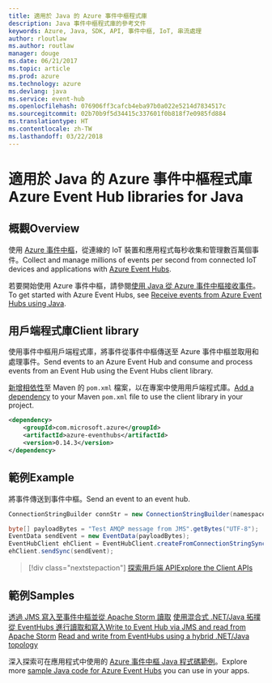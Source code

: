 ```yaml
---
title: 適用於 Java 的 Azure 事件中樞程式庫
description: Java 事件中樞程式庫的參考文件
keywords: Azure, Java, SDK, API, 事件中樞, IoT, 串流處理
author: rloutlaw
ms.author: routlaw
manager: douge
ms.date: 06/21/2017
ms.topic: article
ms.prod: azure
ms.technology: azure
ms.devlang: java
ms.service: event-hub
ms.openlocfilehash: 076906ff3cafcb4eba97b0a022e5214d7834517c
ms.sourcegitcommit: 02b70b9f5d34415c337601f0b818f7e0985fd884
ms.translationtype: HT
ms.contentlocale: zh-TW
ms.lasthandoff: 03/22/2018
---
```

# <a name="azure-event-hub-libraries-for-java"></a><span data-ttu-id="75f9f-104">適用於 Java 的 Azure 事件中樞程式庫</span><span class="sxs-lookup"><span data-stu-id="75f9f-104">Azure Event Hub libraries for Java</span></span>

## <a name="overview"></a><span data-ttu-id="75f9f-105">概觀</span><span class="sxs-lookup"><span data-stu-id="75f9f-105">Overview</span></span>

<span data-ttu-id="75f9f-106">使用 [Azure 事件中樞](/azure/event-hubs/event-hubs-what-is-event-hubs)，從連線的 IoT 裝置和應用程式每秒收集和管理數百萬個事件。</span><span class="sxs-lookup"><span data-stu-id="75f9f-106">Collect and manage millions of events per second from connected IoT devices and applications with [Azure Event Hubs](/azure/event-hubs/event-hubs-what-is-event-hubs).</span></span>

<span data-ttu-id="75f9f-107">若要開始使用 Azure 事件中樞，請參閱[使用 Java 從 Azure 事件中樞接收事件](/azure/event-hubs/event-hubs-java-get-started-receive-eph)。</span><span class="sxs-lookup"><span data-stu-id="75f9f-107">To get started with Azure Event Hubs, see [Receive events from Azure Event Hubs using Java](/azure/event-hubs/event-hubs-java-get-started-receive-eph).</span></span>


## <a name="client-library"></a><span data-ttu-id="75f9f-108">用戶端程式庫</span><span class="sxs-lookup"><span data-stu-id="75f9f-108">Client library</span></span>

<span data-ttu-id="75f9f-109">使用事件中樞用戶端程式庫，將事件從事件中樞傳送至 Azure 事件中樞並取用和處理事件。</span><span class="sxs-lookup"><span data-stu-id="75f9f-109">Send events to an Azure Event Hub and consume and process events from an Event Hub using the Event Hubs client library.</span></span>

<span data-ttu-id="75f9f-110">[新增相依性](https://maven.apache.org/guides/getting-started/index.html#How_do_I_use_external_dependencies)至 Maven 的 `pom.xml` 檔案，以在專案中使用用戶端程式庫。</span><span class="sxs-lookup"><span data-stu-id="75f9f-110">[Add a dependency](https://maven.apache.org/guides/getting-started/index.html#How_do_I_use_external_dependencies) to your Maven `pom.xml` file to use the client library in your project.</span></span>  

```XML
<dependency>
    <groupId>com.microsoft.azure</groupId>
    <artifactId>azure-eventhubs</artifactId>
    <version>0.14.3</version>
</dependency>
```   

## <a name="example"></a><span data-ttu-id="75f9f-111">範例</span><span class="sxs-lookup"><span data-stu-id="75f9f-111">Example</span></span>

<span data-ttu-id="75f9f-112">將事件傳送到事件中樞。</span><span class="sxs-lookup"><span data-stu-id="75f9f-112">Send an event to an event hub.</span></span>

```java
ConnectionStringBuilder connStr = new ConnectionStringBuilder(namespaceName, eventHubName,sasKeyName, sasKey);

byte[] payloadBytes = "Test AMQP message from JMS".getBytes("UTF-8");
EventData sendEvent = new EventData(payloadBytes);
EventHubClient ehClient = EventHubClient.createFromConnectionStringSync(connStr.toString());
ehClient.sendSync(sendEvent);
```

> [!div class="nextstepaction"]
> [<span data-ttu-id="75f9f-113">探索用戶端 API</span><span class="sxs-lookup"><span data-stu-id="75f9f-113">Explore the Client APIs</span></span>](/java/api/overview/azure/eventhub/client)


## <a name="samples"></a><span data-ttu-id="75f9f-114">範例</span><span class="sxs-lookup"><span data-stu-id="75f9f-114">Samples</span></span>

<span data-ttu-id="75f9f-115">[透過 JMS 寫入至事件中樞並從 Apache Storm 讀取][1]
[使用混合式 .NET/Java 拓撲從 EventHubs 進行讀取和寫入][2]</span><span class="sxs-lookup"><span data-stu-id="75f9f-115">[Write to Event Hub via JMS and read from Apache Storm][1]
[Read and write from EventHubs using a hybrid .NET/Java topology][2]</span></span> 

[1]: https://github.com/Azure-Samples/event-hubs-java-storm-sender-jms-receiver
[2]: https://github.com/Azure-Samples/hdinsight-dotnet-java-storm-eventhub

<span data-ttu-id="75f9f-116">深入探索可在應用程式中使用的 [Azure 事件中樞 Java 程式碼範例](https://azure.microsoft.com/resources/samples/?platform=java&term=event)。</span><span class="sxs-lookup"><span data-stu-id="75f9f-116">Explore more [sample Java code for Azure Event Hubs](https://azure.microsoft.com/resources/samples/?platform=java&term=event) you can use in your apps.</span></span>

